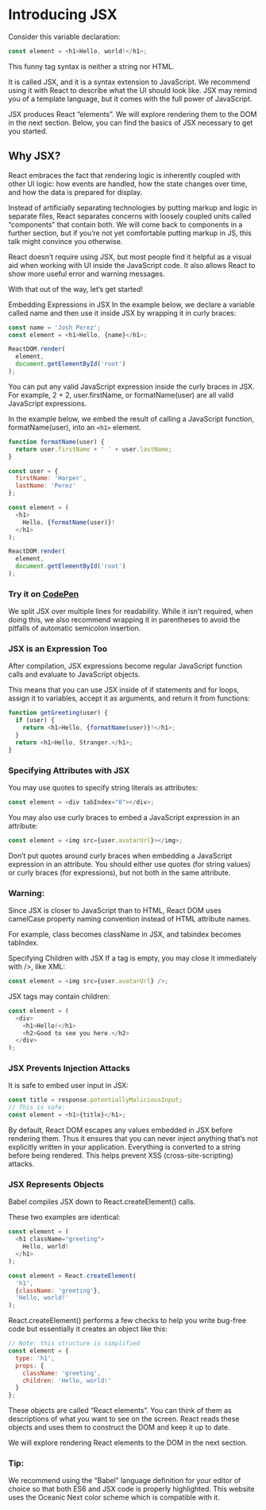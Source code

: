 # Introducing JSX
Consider this variable declaration:

```JavaScript
const element = <h1>Hello, world!</h1>;
```

This funny tag syntax is neither a string nor HTML.

It is called JSX, and it is a syntax extension to JavaScript. We recommend using it with React to describe what the UI should look like. JSX may remind you of a template language, but it comes with the full power of JavaScript.

JSX produces React “elements”. We will explore rendering them to the DOM in the next section. Below, you can find the basics of JSX necessary to get you started.

## Why JSX?
React embraces the fact that rendering logic is inherently coupled with other UI logic: how events are handled, how the state changes over time, and how the data is prepared for display.

Instead of artificially separating technologies by putting markup and logic in separate files, React separates concerns with loosely coupled units called “components” that contain both. We will come back to components in a further section, but if you’re not yet comfortable putting markup in JS, this talk might convince you otherwise.

React doesn’t require using JSX, but most people find it helpful as a visual aid when working with UI inside the JavaScript code. It also allows React to show more useful error and warning messages.

With that out of the way, let’s get started!

Embedding Expressions in JSX
In the example below, we declare a variable called name and then use it inside JSX by wrapping it in curly braces:

```JavaScript
const name = 'Josh Perez';
const element = <h1>Hello, {name}</h1>;

ReactDOM.render(
  element,
  document.getElementById('root')
);
```

You can put any valid JavaScript expression inside the curly braces in JSX. For example, 2 + 2, user.firstName, or formatName(user) are all valid JavaScript expressions.

In the example below, we embed the result of calling a JavaScript function, formatName(user), into an ```<h1>``` element.

```JavaScript
function formatName(user) {
  return user.firstName + ' ' + user.lastName;
}

const user = {
  firstName: 'Harper',
  lastName: 'Perez'
};

const element = (
  <h1>
    Hello, {formatName(user)}!
  </h1>
);

ReactDOM.render(
  element,
  document.getElementById('root')
);
```

### Try it on [CodePen](https://codepen.io/rob_abcba/pen/zVXdbZ?&editable=true&editors=0010)

We split JSX over multiple lines for readability. While it isn’t required, when doing this, we also recommend wrapping it in parentheses to avoid the pitfalls of automatic semicolon insertion.

### JSX is an Expression Too
After compilation, JSX expressions become regular JavaScript function calls and evaluate to JavaScript objects.

This means that you can use JSX inside of if statements and for loops, assign it to variables, accept it as arguments, and return it from functions:

```JavaScript
function getGreeting(user) {
  if (user) {
    return <h1>Hello, {formatName(user)}!</h1>;
  }
  return <h1>Hello, Stranger.</h1>;
}
```

### Specifying Attributes with JSX
You may use quotes to specify string literals as attributes:

```JavaScript
const element = <div tabIndex="0"></div>;
```

You may also use curly braces to embed a JavaScript expression in an attribute:

```JavaScript
const element = <img src={user.avatarUrl}></img>;
```

Don’t put quotes around curly braces when embedding a JavaScript expression in an attribute. You should either use quotes (for string values) or curly braces (for expressions), but not both in the same attribute.

### Warning:

Since JSX is closer to JavaScript than to HTML, React DOM uses camelCase property naming convention instead of HTML attribute names.

For example, class becomes className in JSX, and tabindex becomes tabIndex.

Specifying Children with JSX
If a tag is empty, you may close it immediately with />, like XML:

```JavaScript
const element = <img src={user.avatarUrl} />;
```

JSX tags may contain children:

```JavaScript
const element = (
  <div>
    <h1>Hello!</h1>
    <h2>Good to see you here.</h2>
  </div>
);
```

### JSX Prevents Injection Attacks
It is safe to embed user input in JSX:

```JavaScript
const title = response.potentiallyMaliciousInput;
// This is safe:
const element = <h1>{title}</h1>;
```

By default, React DOM escapes any values embedded in JSX before rendering them. Thus it ensures that you can never inject anything that’s not explicitly written in your application. Everything is converted to a string before being rendered. This helps prevent XSS (cross-site-scripting) attacks.

### JSX Represents Objects
Babel compiles JSX down to React.createElement() calls.

These two examples are identical:

```JavaScript
const element = (
  <h1 className="greeting">
    Hello, world!
  </h1>
);
```

```JavaScript
const element = React.createElement(
  'h1',
  {className: 'greeting'},
  'Hello, world!'
);
```

React.createElement() performs a few checks to help you write bug-free code but essentially it creates an object like this:

```JavaScript
// Note: this structure is simplified
const element = {
  type: 'h1',
  props: {
    className: 'greeting',
    children: 'Hello, world!'
  }
};
```

These objects are called “React elements”. You can think of them as descriptions of what you want to see on the screen. React reads these objects and uses them to construct the DOM and keep it up to date.

We will explore rendering React elements to the DOM in the next section.

### Tip:

We recommend using the “Babel” language definition for your editor of choice so that both ES6 and JSX code is properly highlighted. This website uses the Oceanic Next color scheme which is compatible with it.
